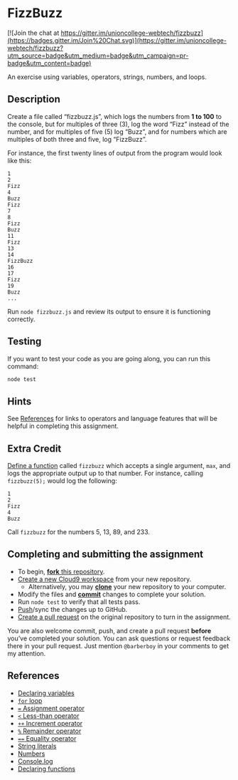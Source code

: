 FizzBuzz
========

[![Join the chat at https://gitter.im/unioncollege-webtech/fizzbuzz](https://badges.gitter.im/Join%20Chat.svg)](https://gitter.im/unioncollege-webtech/fizzbuzz?utm_source=badge&utm_medium=badge&utm_campaign=pr-badge&utm_content=badge)

An exercise using variables, operators, strings, numbers, and loops.


Description
-----------

Create a file called “fizzbuzz.js”, which logs the numbers from  **1 to 100** to
the console, but for multiples of three (3), log the word “Fizz” instead of the
number, and for multiples of five (5) log “Buzz”, and for numbers which are 
multiples of both three and five, log “FizzBuzz”.

For instance, the first twenty lines of output from the program would look like
this:

```
1
2
Fizz
4
Buzz
Fizz
7
8
Fizz
Buzz
11
Fizz
13
14
FizzBuzz
16
17
Fizz
19
Buzz
...
```

Run `node fizzbuzz.js` and review its output to ensure it is functioning
correctly.


Testing
-------

If you want to test your code as you are going along, you can run this command:

```sh
node test
```


Hints
-----

See [References](#references) for links to operators and language features that
will be helpful in completing this assignment.


Extra Credit
------------

[Define a function][Declaring functions] called `fizzbuzz` which accepts a
single argument, `max`, and logs the appropriate output up to that number. For
instance, calling `fizzbuzz(5);` would log the following:

```
1
2
Fizz
4
Buzz
```

Call `fizzbuzz` for the numbers 5, 13, 89, and 233.


Completing and submitting the assignment
----------------------------------------

- To begin, [**fork** this repository](https://guides.github.com/activities/forking/).
- [Create a new Cloud9 workspace](https://docs.c9.io/docs/setting-up-github-workspace) from your new repository.
  - Alternatively, you may [**clone**](http://gitref.org/creating/#clone) your new repository to your computer.
- Modify the files and [**commit**](http://gitref.org/basic/#commit) changes to complete your solution.
- Run `node test` to verify that all tests pass.
- [Push](http://gitref.org/remotes/#push)/sync the changes up to GitHub.
- [Create a pull request](https://help.github.com/articles/creating-a-pull-request) on the original repository to turn in the assignment.

You are also welcome commit, push, and create a pull request **before** you’ve completed your solution. You can ask questions or request feedback there in your pull request. Just mention `@barberboy` in your comments to get my attention.


References
----------
- [Declaring variables]
- [`for` loop][for loop]
- [`=` Assignment operator][Assignment operator]
- [`<` Less-than operator][Less-than operator]
- [`++` Increment operator][Increment operator]
- [`%` Remainder operator][Remainder operator]
- [`==` Equality operator][Equality operator]
- [String literals]
- [Numbers]
- [Console.log]
- [Declaring functions]


[Declaring variables]: https://developer.mozilla.org/en-US/docs/Web/JavaScript/Guide/Grammar_and_types#Declaring_variables
[for loop]: https://developer.mozilla.org/en-US/docs/Web/JavaScript/Reference/Statements/for
[Assignment operator]: https://developer.mozilla.org/en-US/docs/Web/JavaScript/Reference/Operators/Assignment_Operators#Assignment_2
[Less-than operator]: https://developer.mozilla.org/en-US/docs/Web/JavaScript/Reference/Operators/Comparison_Operators#Less_than_operator_(<)
[Increment operator]: https://developer.mozilla.org/en-US/docs/Web/JavaScript/Reference/Operators/Arithmetic_Operators#Increment_() 
[Remainder operator]: https://developer.mozilla.org/en-US/docs/Web/JavaScript/Reference/Operators/Arithmetic_Operators#Remainder_()
[Equality operator]: https://developer.mozilla.org/en-US/docs/Web/JavaScript/Reference/Operators/Comparison_Operators#Equality_operators
[String literals]: https://developer.mozilla.org/en-US/docs/Web/JavaScript/Guide/Grammar_and_types#String_literals
[Numbers]: https://developer.mozilla.org/en-US/docs/Web/JavaScript/Guide/Grammar_and_types#Integers
[Console.log]: https://developer.mozilla.org/en-US/docs/Web/API/Console/log#Syntax
[Declaring functions]: https://developer.mozilla.org/en-US/docs/Web/JavaScript/Reference/Statements/function